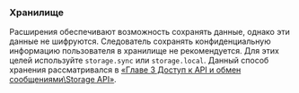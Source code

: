 ### Хранилище

Расширения обеспечивают возможность сохранять данные, однако эти данные не шифруются. Следователь сохранять конфиденциальную информацию пользователя в хранилище не рекомендуется. Для этих целей используйте `storage.sync` или `storage.local`. Данный способ хранения рассматривался в [«Главе 3 Доступ к API и обмен сообщениями\Storage API»](//chapter-3-api-availability-and-messaging/google-chrome-extensions-apis/storage-api.md).

